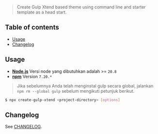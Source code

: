 > Create Gulp Xtend based theme using command line and starter template as a head start.

## Table of contents

* [Usage](#usage)
* [Changelog](#changelog)

## Usage

- **[Node.js](https://nodejs.org/en/)** Versi node yang dibutuhkan adalah >= `20.8`
- **[npm](https://www.npmjs.com/)** Version  `7.20.*`

> Jika sebelumnya Anda telah menginstal gulp secara global, jalankan `npm rm --global gulp` sebelum mengikuti petunjuk berikut.

```bash
$ npx create-gulp-xtend <project-directory> [options]
```

## Changelog

See [CHANGELOG](/CHANGELOG.md).